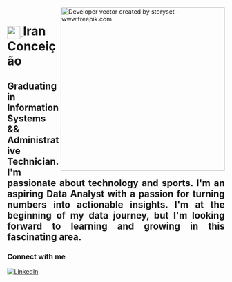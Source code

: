 <img align="right" alt="Developer vector created by storyset - www.freepik.com" height="380" src="https://i.postimg.cc/g2Zhyhds/new-app-development-desktop.png">

<h1>
  <a href="https://github.com/IraanC">
   <img align="center" " width="30px" src="https://www.inteligentcomp.com/wp-content/uploads/2020/07/cropped-IC_logo_new-1-1.png">
  </a>
  <span>Iran Conceição</span>
</h1>
<h2> 
<p align="justify">  
 Graduating in Information Systems && Administrative Technician. <br>
 I'm passionate about technology and sports.  I'm an aspiring Data Analyst with a passion for turning numbers into actionable insights. 
 I'm at the beginning of my data journey, but I'm looking forward to learning and growing in this fascinating area.



### Connect with me

[![LinkedIn](https://img.shields.io/badge/-LinkedIn-000?style=for-the-badge&logo=linkedin&logoColor=blue&color:FFF)](https://www.linkedin.com/in/iranconcei%C3%A7%C3%A3o/)
